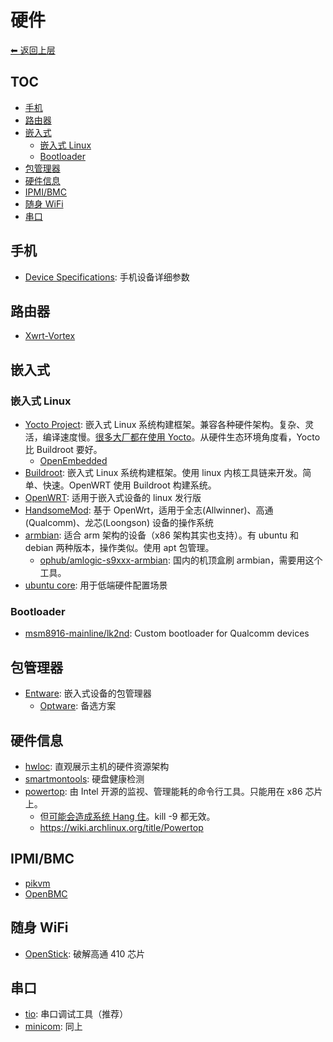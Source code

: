 # 硬件

[⬅︎ 返回上层](../#硬件)

## TOC

<!-- MarkdownTOC GFM -->

- [手机](#手机)
- [路由器](#路由器)
- [嵌入式](#嵌入式)
    - [嵌入式 Linux](#嵌入式-linux)
    - [Bootloader](#bootloader)
- [包管理器](#包管理器)
- [硬件信息](#硬件信息)
- [IPMI/BMC](#ipmibmc)
- [随身 WiFi](#随身-wifi)
- [串口](#串口)

<!-- /MarkdownTOC -->

## 手机

- [Device Specifications](https://www.devicespecifications.com/): 手机设备详细参数

## 路由器

- [Xwrt-Vortex](https://xvtx.ru/xwrt/index.htm)

## 嵌入式

### 嵌入式 Linux

- [Yocto Project](https://www.yoctoproject.org): 嵌入式 Linux 系统构建框架。兼容各种硬件架构。复杂、灵活，编译速度慢。[很多大厂都在使用 Yocto](https://wiki.yoctoproject.org/wiki/Project_Users)。从硬件生态环境角度看，Yocto 比 Buildroot 要好。
  - [OpenEmbedded](http://openembedded.org/)
- [Buildroot](https://buildroot.org/): 嵌入式 Linux 系统构建框架。使用 linux 内核工具链来开发。简单、快速。OpenWRT 使用 Buildroot 构建系统。
- [OpenWRT](https://github.com/openwrt/openwrt): 适用于嵌入式设备的 linux 发行版
- [HandsomeMod](https://github.com/HandsomeMod/HandsomeMod): 基于 OpenWrt，适用于全志(Allwinner)、高通(Qualcomm)、龙芯(Loongson) 设备的操作系统
- [armbian](https://www.armbian.com/): 适合 arm 架构的设备（x86 架构其实也支持）。有 ubuntu 和 debian 两种版本，操作类似。使用 apt 包管理。
  - [ophub/amlogic-s9xxx-armbian](https://github.com/ophub/amlogic-s9xxx-armbian): 国内的机顶盒刷 armbian，需要用这个工具。
- [ubuntu core](https://ubuntu.com/core): 用于低端硬件配置场景

### Bootloader

- [msm8916-mainline/lk2nd](https://github.com/msm8916-mainline/lk2nd): Custom bootloader for Qualcomm devices

## 包管理器

- [Entware](https://github.com/Entware/Entware): 嵌入式设备的包管理器
  - [Optware](https://github.com/Optware/Optware-ng): 备选方案

## 硬件信息

- [hwloc](https://github.com/open-mpi/hwloc): 直观展示主机的硬件资源架构
- [smartmontools](https://www.smartmontools.org/): 硬盘健康检测
- [powertop](https://github.com/fenrus75/powertop): 由 Intel 开源的监视、管理能耗的命令行工具。只能用在 x86 芯片上。
  - 但[可能会造成系统 Hang 住](https://support.oracle.com/knowledge/Sun%20Microsystems/2830188_1.html)。kill -9 都无效。
  - https://wiki.archlinux.org/title/Powertop


## IPMI/BMC

- [pikvm](https://github.com/pikvm/pikvm)
- [OpenBMC](https://github.com/facebook/openbmc)

## 随身 WiFi

- [OpenStick](https://github.com/OpenStick/OpenStick): 破解高通 410 芯片

## 串口

- [tio](https://github.com/tio/tio): 串口调试工具（推荐）
- [minicom](https://linux.die.net/man/1/minicom): 同上
